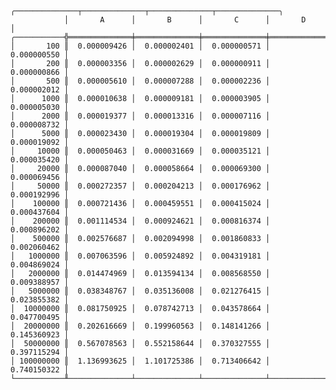                 ╭──────────────┬──────────────┬──────────────┬──────────────╮
                │       A      │       B      │       C      │       D      │
    ╭───────────╬══════════════╪══════════════╪══════════════╪══════════════╡
    │       100 ║  0.000009426 │  0.000002401 │  0.000000571 │  0.000000550 │
    │       200 ║  0.000003356 │  0.000002629 │  0.000000911 │  0.000000866 │
    │       500 ║  0.000005610 │  0.000007288 │  0.000002236 │  0.000002012 │
    │      1000 ║  0.000010638 │  0.000009181 │  0.000003905 │  0.000005030 │
    │      2000 ║  0.000019377 │  0.000013316 │  0.000007116 │  0.000008732 │
    │      5000 ║  0.000023430 │  0.000019304 │  0.000019809 │  0.000019092 │
    │     10000 ║  0.000050463 │  0.000031669 │  0.000035121 │  0.000035420 │
    │     20000 ║  0.000087040 │  0.000058664 │  0.000069300 │  0.000069456 │
    │     50000 ║  0.000272357 │  0.000204213 │  0.000176962 │  0.000192996 │
    │    100000 ║  0.000721436 │  0.000459551 │  0.000415024 │  0.000437604 │
    │    200000 ║  0.001114534 │  0.000924621 │  0.000816374 │  0.000896202 │
    │    500000 ║  0.002576687 │  0.002094998 │  0.001860833 │  0.002060462 │
    │   1000000 ║  0.007063596 │  0.005924892 │  0.004319181 │  0.004869024 │
    │   2000000 ║  0.014474969 │  0.013594134 │  0.008568550 │  0.009388957 │
    │   5000000 ║  0.038348767 │  0.035136008 │  0.021276415 │  0.023855382 │
    │  10000000 ║  0.081750925 │  0.078742713 │  0.043578664 │  0.047700495 │
    │  20000000 ║  0.202616669 │  0.199960563 │  0.148141266 │  0.145360923 │
    │  50000000 ║  0.567078563 │  0.552158644 │  0.370327555 │  0.397115294 │
    │ 100000000 ║  1.136993625 │  1.101725386 │  0.713406642 │  0.740150322 │
    └───────────╨──────────────┴──────────────┴──────────────┴──────────────┘

